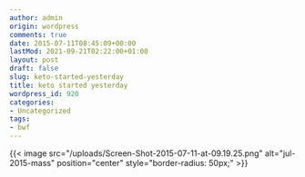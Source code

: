 ```yaml
---
author: admin
origin: wordpress
comments: true
date: 2015-07-11T08:45:09+00:00
lastMod: 2021-09-21T02:22:00+01:00
layout: post
draft: false
slug: keto-started-yesterday
title: keto started yesterday
wordpress_id: 920
categories:
- Uncategorized
tags:
- bwf
---
```


{{< image src="/uploads/Screen-Shot-2015-07-11-at-09.19.25.png" alt="jul-2015-mass" position="center" style="border-radius: 50px;" >}}
